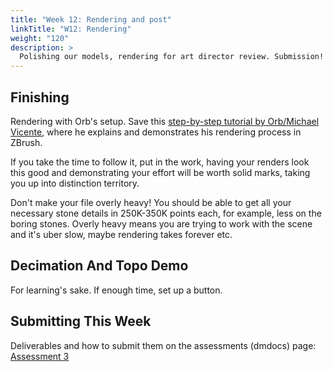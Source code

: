 ```yaml
---
title: "Week 12: Rendering and post"
linkTitle: "W12: Rendering"
weight: "120"
description: >
  Polishing our models, rendering for art director review. Submission!
---
```

## Finishing

Rendering with Orb's setup.
Save this [step-by-step tutorial by Orb/Michael Vicente](https://laureateaus-my.sharepoint.com/:v:/g/personal/daniel_mcgillick_laureate_edu_au/Ea6azVT_8EpKjeq_YFqng-ABfNCHg1-LgWcGkiTcwCYEWA?e=meF9tb), where he explains and demonstrates his rendering process in ZBrush.

If you take the time to follow it, put in the work, having your renders look this good and demonstrating your effort will be worth solid marks, taking you up into distinction territory.

Don't make your file overly heavy! You should be able to get all your necessary stone details in 250K-350K points each, for example, less on the boring stones. Overly heavy means you are trying to work with the scene and it's uber slow, maybe rendering takes forever etc.

## Decimation And Topo Demo

For learning's sake.
If enough time, set up a button.

## Submitting This Week

Deliverables and how to submit them on the assessments (dmdocs) page:
<a class="btn btn-lg btn-primary mr-3 mb-4" href="../assessments/#assessment-3-high-poly-environments">Assessment 3</a>